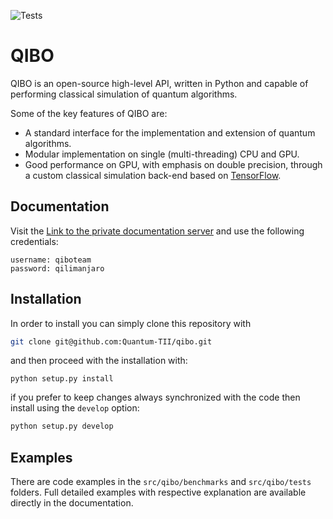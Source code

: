 ![Tests](https://github.com/Quantum-TII/qibo/workflows/Tests/badge.svg)

# QIBO

QIBO is an open-source high-level API, written in Python and capable of performing classical simulation of quantum algorithms.

Some of the key features of QIBO are:
- A standard interface for the implementation and extension of quantum algorithms.
- Modular implementation on single (multi-threading) CPU and GPU.
- Good performance on GPU, with emphasis on double precision, through a custom classical simulation back-end based on [TensorFlow](tensorflow.org/).

## Documentation

Visit the [Link to the private documentation server](http://34.240.99.72/) and use the following credentials:
```
username: qiboteam
password: qilimanjaro
```

## Installation

In order to install you can simply clone this repository with
```bash
git clone git@github.com:Quantum-TII/qibo.git
```

and then proceed with the installation with:
```
python setup.py install
```
if you prefer to keep changes always synchronized with the code then install using the `develop` option:
```bash
python setup.py develop
```

## Examples

There are code examples in the `src/qibo/benchmarks` and `src/qibo/tests` folders.
Full detailed examples with respective explanation are available directly in the documentation.

